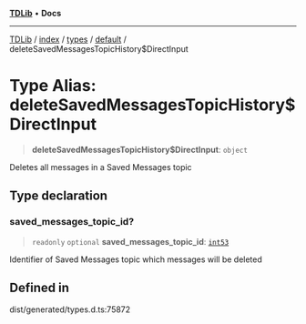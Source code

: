 [**TDLib**](../../../../../../README.md) • **Docs**

***

[TDLib](../../../../../../modules.md) / [index](../../../../../README.md) / [types](../../../README.md) / [default](../README.md) / deleteSavedMessagesTopicHistory$DirectInput

# Type Alias: deleteSavedMessagesTopicHistory$DirectInput

> **deleteSavedMessagesTopicHistory$DirectInput**: `object`

Deletes all messages in a Saved Messages topic

## Type declaration

### saved\_messages\_topic\_id?

> `readonly` `optional` **saved\_messages\_topic\_id**: [`int53`](int53-1.md)

Identifier of Saved Messages topic which messages will be deleted

## Defined in

dist/generated/types.d.ts:75872
